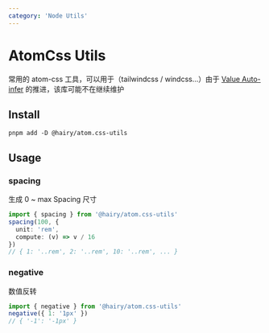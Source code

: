 ```yaml
---
category: 'Node Utils'
---
```


# AtomCss Utils

常用的 atom-css 工具，可以用于（tailwindcss / windcss...）由于 [Value Auto-infer](https://windicss.org/features/value-auto-infer.html) 的推进，该库可能不在继续维护

## Install

```
pnpm add -D @hairy/atom.css-utils
```

## Usage

### spacing

生成 0 ~ max Spacing 尺寸

```typescript
import { spacing } from '@hairy/atom.css-utils'
spacing(100, {
  unit: 'rem',
  compute: (v) => v / 16
})
// { 1: '..rem', 2: '..rem', 10: '..rem', ... }
```

### negative

数值反转

```typescript
import { negative } from '@hairy/atom.css-utils'
negative({ 1: '1px' })
// { '-1': '-1px' }
```